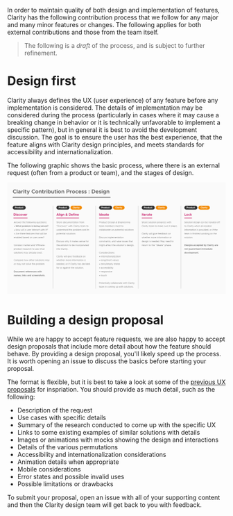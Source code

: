 In order to maintain quality of both design and implementation of features, Clarity has the following contribution process that we follow for any major and many minor features or changes. The following applies for both external contributions and those from the team itself.

> The following is a *draft* of the process, and is subject to further refinement.

# Design first

Clarity always defines the UX (user experience) of any feature before any implementation is considered. The details of implementation may be considered during the process (particularly in cases where it may cause a breaking change in behavior or it is technically unfavorable to implement a specific pattern), but in general it is best to avoid the development discussion. The goal is to ensure the user has the best experience, that the feature aligns with Clarity design principles, and meets standards for accessibility and internationalization.

The following graphic shows the basic process, where there is an external request (often from a product or team), and the stages of design.

![Clarity Contribution Process](./images/Contribution-Process-Design.png)

# Building a design proposal

While we are happy to accept feature requests, we are also happy to accept design proposals that include more detail about how the feature should behave. By providing a design proposal, you'll likely speed up the process. It is worth opening an issue to discuss the basics before starting your proposal.

The format is flexible, but it is best to take a look at some of the [previous UX proposals](https://github.com/vmware/clarity/issues?utf8=%E2%9C%93&q=is%3Aissue+label%3A%22UX+Ready%22) for inspriation. You should provide as much detail, such as the following:

* Description of the request
* Use cases with specific details
* Summary of the research conducted to come up with the specific UX
* Links to some existing examples of similar solutions with details
* Images or animations with mocks showing the design and interactions
* Details of the various permutations
* Accessibility and internationalization considerations
* Animation details when appropriate
* Mobile considerations
* Error states and possible invalid uses
* Possible limitations or drawbacks

To submit your proposal, open an issue with all of your supporting content and then the Clarity design team will get back to you with feedback.